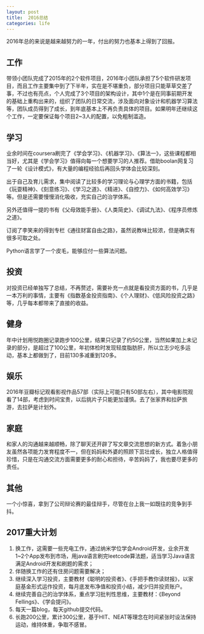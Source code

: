 ```yaml
---
layout: post
title:  2016总结
categories: life
---
```

2016年总的来说是越来越努力的一年，付出的努力也基本上得到了回报。

## 工作

带领小团队完成了2015年的2个软件项目，2016年小团队承担了5个软件研发项目，而且工作主要集中到了下半年，实在是不堪重负，部分项目只能草草交差了事，不过也有亮点，个人完成了3个项目的架构设计，其中1个是在同事前期开发的基础上重构出来的，组织了团队的日常交流，涉及面向对象设计和机器学习算法等，团队成员得到了成长，到年底基本上不再负责具体的项目。如果明年还继续这个工作，一定要保证每个项目2~3人的配置，以免粗制滥造。

## 学习

业余时间在coursera刷完了《学会学习》、《机器学习》、《算法一》，这些课程都相当好，尤其是《学会学习》值得向每一个想要学习的人推荐。借助boolan网复习了一轮《设计模式》，有大量的编程经验后再回头学体会比较深刻。

出于自己及育儿需求，集中阅读了比较多的学习理论与心理学方面的书籍，包括《玩耍精神》、《刻意练习》、《学习之道》、《精进》、《自控力》、《如何高效学习》等。但是还需要慢慢消化吸收，充实自己的治学体系。

另外还值得一提的书有《父母效能手册》、《人类简史》、《调试九法》、《程序员修炼之道》。

订阅了李笑来的得到专栏《通往财富自由之路》，虽然说教味比较浓，但是确实有很多可取之处。

Python语言学了一个皮毛，能够应付一些算法问题。

## 投资

对投资已经单独写了总结，不再赘述，需要补充一点就是看投资方面的书，几乎是一本万利的事情，主要有《指数基金投资指南》、《个人理财》、《低风险投资之路》等，几乎每本都带来了直接的收益。

## 健身

年中计划用悦跑圈记录跑步100公里，结果只记录了约50公里，当然如果加上未记录的部分，是超过了100公里，年初体检时发现轻度脂肪肝，所以立志少吃多运动，基本上都做到了，目前130多减重到120多。

## 娱乐

2016年豆瓣标记观看影视作品57部（实际上可能只有50部左右），其中电影院观看了14部，考虑到时间宝贵，以后挑片子只能更加谨慎。去了张家界和拉萨旅游，去拉萨是计划外。

## 家庭

和家人的沟通越来越顺畅，除了聊天还开辟了写文章交流思想的新方式。着急小朋友虽然各项能力发育程度不一，但在妈妈和外婆的照顾下茁壮成长，独立人格值得珍惜，只是在沟通交流方面需要更多的耐心和担待，辛苦妈妈了，我也要尽更多的责任。

## 其他

一个小惊喜，拿到了公司辩论赛的最佳辩手，尽管在台上我一如既往的竞争到手抖。

## 2017重大计划

1. 换工作，这需要一些充电工作，通过纳米学位学会Android开发，业余开发1~2个App发布到市场，用java语言刷完leetcode算法题，适当学习Java语言满足Android开发和刷题的需求；
2. 伴随换工作的还有住房问题需要解决；
3. 继续深入学习投资，主要教材《聪明的投资者》、《手把手教你读财报》，以家庭基金形式运作投资，每月底发布净值和投资小结，减少归并投资账户。
4. 继续完善自己的治学体系，重点学习批判性思维，主要教材：《Beyond Fellings》、《学会提问》。
5. 每天一篇blog，每天github提交代码。
6. 长跑200公里，累计300公里，基于HIT、NEAT等理念在时间紧张时设法保持运动，维持体重，争取不感冒。

